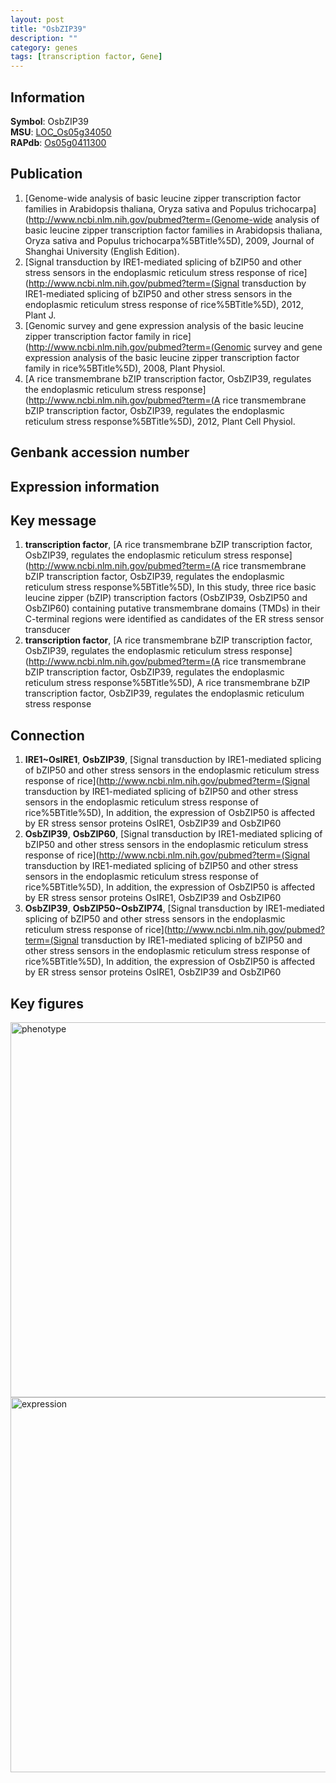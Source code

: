 ```yaml
---
layout: post
title: "OsbZIP39"
description: ""
category: genes
tags: [transcription factor, Gene]
---
```


## Information
__Symbol__: OsbZIP39  
__MSU__: [LOC_Os05g34050](http://rice.plantbiology.msu.edu/cgi-bin/ORF_infopage.cgi?orf=LOC_Os05g34050)  
__RAPdb__: [Os05g0411300](http://rapdb.dna.affrc.go.jp/viewer/gbrowse_details/irgsp1?name=Os05g0411300)  

## Publication
1. [Genome-wide analysis of basic leucine zipper transcription factor families in Arabidopsis thaliana, Oryza sativa and Populus trichocarpa](http://www.ncbi.nlm.nih.gov/pubmed?term=(Genome-wide analysis of basic leucine zipper transcription factor families in Arabidopsis thaliana, Oryza sativa and Populus trichocarpa%5BTitle%5D), 2009, Journal of Shanghai University (English Edition).
2. [Signal transduction by IRE1-mediated splicing of bZIP50 and other stress sensors in the endoplasmic reticulum stress response of rice](http://www.ncbi.nlm.nih.gov/pubmed?term=(Signal transduction by IRE1-mediated splicing of bZIP50 and other stress sensors in the endoplasmic reticulum stress response of rice%5BTitle%5D), 2012, Plant J.
3. [Genomic survey and gene expression analysis of the basic leucine zipper transcription factor family in rice](http://www.ncbi.nlm.nih.gov/pubmed?term=(Genomic survey and gene expression analysis of the basic leucine zipper transcription factor family in rice%5BTitle%5D), 2008, Plant Physiol.
4. [A rice transmembrane bZIP transcription factor, OsbZIP39, regulates the endoplasmic reticulum stress response](http://www.ncbi.nlm.nih.gov/pubmed?term=(A rice transmembrane bZIP transcription factor, OsbZIP39, regulates the endoplasmic reticulum stress response%5BTitle%5D), 2012, Plant Cell Physiol.

## Genbank accession number

## Expression information

## Key message
1. __transcription factor__, [A rice transmembrane bZIP transcription factor, OsbZIP39, regulates the endoplasmic reticulum stress response](http://www.ncbi.nlm.nih.gov/pubmed?term=(A rice transmembrane bZIP transcription factor, OsbZIP39, regulates the endoplasmic reticulum stress response%5BTitle%5D),  In this study, three rice basic leucine zipper (bZIP) transcription factors (OsbZIP39, OsbZIP50 and OsbZIP60) containing putative transmembrane domains (TMDs) in their C-terminal regions were identified as candidates of the ER stress sensor transducer
2. __transcription factor__, [A rice transmembrane bZIP transcription factor, OsbZIP39, regulates the endoplasmic reticulum stress response](http://www.ncbi.nlm.nih.gov/pubmed?term=(A rice transmembrane bZIP transcription factor, OsbZIP39, regulates the endoplasmic reticulum stress response%5BTitle%5D), A rice transmembrane bZIP transcription factor, OsbZIP39, regulates the endoplasmic reticulum stress response

## Connection
1. __IRE1~OsIRE1__, __OsbZIP39__, [Signal transduction by IRE1-mediated splicing of bZIP50 and other stress sensors in the endoplasmic reticulum stress response of rice](http://www.ncbi.nlm.nih.gov/pubmed?term=(Signal transduction by IRE1-mediated splicing of bZIP50 and other stress sensors in the endoplasmic reticulum stress response of rice%5BTitle%5D),  In addition, the expression of OsbZIP50 is affected by ER stress sensor proteins OsIRE1, OsbZIP39 and OsbZIP60
2. __OsbZIP39__, __OsbZIP60__, [Signal transduction by IRE1-mediated splicing of bZIP50 and other stress sensors in the endoplasmic reticulum stress response of rice](http://www.ncbi.nlm.nih.gov/pubmed?term=(Signal transduction by IRE1-mediated splicing of bZIP50 and other stress sensors in the endoplasmic reticulum stress response of rice%5BTitle%5D),  In addition, the expression of OsbZIP50 is affected by ER stress sensor proteins OsIRE1, OsbZIP39 and OsbZIP60
3. __OsbZIP39__, __OsbZIP50~OsbZIP74__, [Signal transduction by IRE1-mediated splicing of bZIP50 and other stress sensors in the endoplasmic reticulum stress response of rice](http://www.ncbi.nlm.nih.gov/pubmed?term=(Signal transduction by IRE1-mediated splicing of bZIP50 and other stress sensors in the endoplasmic reticulum stress response of rice%5BTitle%5D),  In addition, the expression of OsbZIP50 is affected by ER stress sensor proteins OsIRE1, OsbZIP39 and OsbZIP60

## Key figures
<img src="http://ricencode.github.io/images/OsbZIP39.pheno.png" alt="phenotype"  style="width: 600px;"/>

<img src="http://ricencode.github.io/images/OsbZIP39.exp.png" alt="expression"  style="width: 600px;"/>


